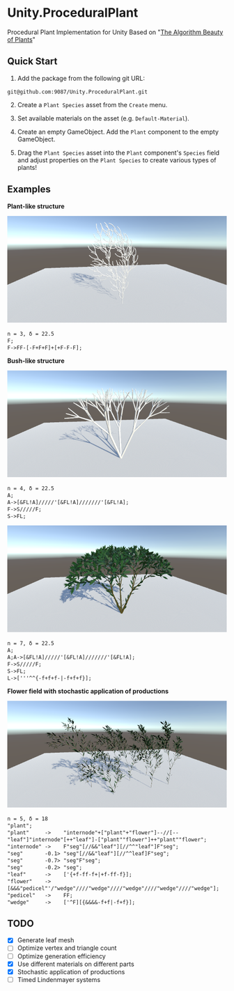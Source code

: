 # Unity.ProceduralPlant

Procedural Plant Implementation for Unity Based on "[The Algorithm Beauty of Plants](http://algorithmicbotany.org/papers/abop/abop.pdf)"

## Quick Start

1. Add the package from the following git URL:

```
git@github.com:9087/Unity.ProceduralPlant.git
```

2. Create a `Plant Species` asset from the `Create` menu.

3. Set available materials on the asset (e.g. `Default-Material`).

4. Create an empty GameObject. Add the `Plant` component to the empty GameObject.

5. Drag the `Plant Species` asset into the `Plant` component's `Species` field and adjust properties on the `Plant Species` to create various types of plants!

## Examples

**Plant-like structure**

![Figure 1.24 n=3 delta=22.5](Documentation/figure.1.24.c.n=3.delta=22.5f.png)

```
n = 3, δ = 22.5
F;
F->FF-[-F+F+F]+[+F-F-F];
```

**Bush-like structure**

![Figure 1.25 n=4 delta=22.5](Documentation/figure.1.25.n=4.delta=22.5f.png)

```
n = 4, δ = 22.5
A;
A->[&FL!A]/////'[&FL!A]///////'[&FL!A];
F->S/////F;
S->FL;
```

![Figure 1.25 n=7 delta=22.5](Documentation/figure.1.25.n=7.delta=22.5f.color.png)

```
n = 7, δ = 22.5
A;
A;A->[&FL!A]/////'[&FL!A]///////'[&FL!A];
F->S/////F;
S->FL;
L->['''^^{-f+f+f-|-f+f+f}];
```

**Flower field with stochastic application of productions**

![Figure 1.28 Flower field](Documentation/figure.1.28.flowerfield.png)

```
n = 5, δ = 18
"plant";
"plant"     ->    "internode"+["plant"+"flower"]--//[--"leaf"]"internode"[++"leaf"]-["plant""flower"]++"plant""flower";
"internode" ->    F"seg"[//&&"leaf"][//^^"leaf"]F"seg";
"seg"       -0.1> "seg"[//&&"leaf"][//^^leaf]F"seg";
"seg"       -0.7> "seg"F"seg";
"seg"       -0.2> "seg";
"leaf"      ->    ['{+f-ff-f+|+f-ff-f}];
"flower"    ->    [&&&"pedicel"'/"wedge"////"wedge"////"wedge"////"wedge"////"wedge"];
"pedicel"   ->    FF;
"wedge"     ->    ['^F][{&&&&-f+f|-f+f}];

```

## TODO

- [x] Generate leaf mesh
- [ ] Optimize vertex and triangle count
- [ ] Optimize generation efficiency
- [x] Use different materials on different parts
- [x] Stochastic application of productions
- [ ] Timed Lindenmayer systems